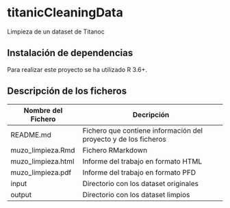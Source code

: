 # titanicCleaningData

Limpieza de un dataset de Titanoc

## Instalación de dependencias
Para realizar este proyecto se ha utilizado R 3.6+.

## Descripción de los ficheros
| Nombre del Fichero | Decripción |
|--------------------|------------|
| README.md	| Fichero que contiene información del proyecto y de los ficheros|
| muzo_limpieza.Rmd | Fichero RMarkdown |
| muzo_limpieza.html	| Informe del trabajo en formato HTML |
| muzo_limpieza.pdf	| Informe del trabajo en formato PFD |
| input | Directorio con los dataset originales |
| output | Directorio con los dataset limpios |
